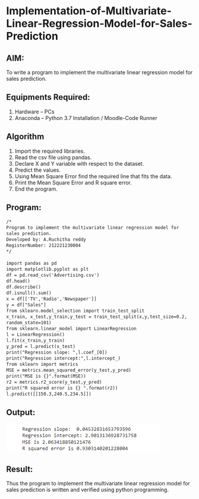 # Implementation-of-Multivariate-Linear-Regression-Model-for-Sales-Prediction

## AIM:
To write a program to implement the multivariate linear regression model for sales prediction.

## Equipments Required:
1. Hardware – PCs
2. Anaconda – Python 3.7 Installation / Moodle-Code Runner

## Algorithm
1. Import the required libraries.
2. Read the csv file using pandas.
3. Declare X and Y variable with respect to the dataset.
4. Predict the values.
5. Using Mean Square Error find the required line that fits the data.
6. Print the Mean Square Error and R square error.
7. End the program.

## Program:
```
/*
Program to implement the multivariate linear regression model for sales prediction.
Developed by: A.Ruchitha reddy
RegisterNumber: 212221230004 
*/

import pandas as pd
import matplotlib.pyplot as plt
df = pd.read_csv('Advertising.csv')
df.head()
df.describe()
df.isnull().sum()
x = df[['TV','Radio','Newspaper']]
y = df["Sales"]
from sklearn.model_selection import train_test_split
x_train, x_test,y_train,y_test = train_test_split(x,y,test_size=0.2, random_state=101)
from sklearn.linear_model import LinearRegression
l = LinearRegression()
l.fit(x_train,y_train)
y_pred = l.predict(x_test)
print("Regression slope: ",l.coef_[0])
print("Regression intercept:",l.intercept_)
from sklearn import metrics
MSE = metrics.mean_squared_error(y_test,y_pred)
print("MSE is {}".format(MSE))
r2 = metrics.r2_score(y_test,y_pred)
print("R squared error is {} ".format(r2))
l.predict([[150.3,240.5,234.5]])

```

## Output:
![output](https://github.com/RuchithaReddy28/Implementation-of-Multivariate-Linear-Regression-Model-for-Sales-Prediction/blob/main/ml%201.png?raw=true)


## Result:
Thus the program to implement the multivariate linear regression model for sales prediction is written and verified using python programming.
